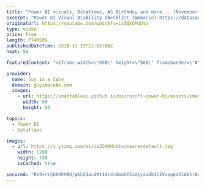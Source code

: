 ```yaml
---
title: "Power BI visuals, Dataflows, AS Birthday and more... (November 19, 2018)"
excerpt: "Power BI Visual Usability Checklist (@mmarie) https://datasavvy.me/2018/11/15/power-bi-visual-usability-checklist/  Get the most out of Power Query in Power BI Dataflows (@diverdown1964) https://whitepages.unlimitedviz.com/2018/11/most-power-query-power-bi-dataflows/  Analysis Services is 20 years old!"
originalUrl: https://youtube.com/watch?v=isZQX6MUUto
type: video
price: Free
length: PT4M50S
publishedDateTime: 2018-11-19T12:55:06Z
heat: 50

featuredContent: "<iframe width=\"800\" height=\"500\" frameborder=\"0\" src=\"https://www.youtube.com/embed/isZQX6MUUto\" allow=\"accelerometer; autoplay; encrypted-media; gyroscope; picture-in-picture\" allowfullscreen></iframe>"

provider:
  name: Guy in a Cube
  domain: guyinacube.com
  images:
    - url: https://smartableai.github.io/microsoft-power-bi/assets/images/organizations/guyinacube.com-50x50.jpg
      width: 50
      height: 50

topics:
  - Power BI
  - Dataflows

images:
  - url: https://i.ytimg.com/vi/isZQX6MUUto/maxresdefault.jpg
    width: 1280
    height: 720
    isCached: true

secured: "Rs9+rrQkK9RV0Q/phb23audVt1ArddAmmDCCaALyzvUk3C2Vvaqed4lAkkrUaD2oXA0sran80VDBly3Ipstaxg4FoDK126WiKpONK7QFthp1mptf6Pz3BWOROBiNnJHnzf/yq9urf2vxGwSGEBuayotXQQUsEPpc8ChNjweqx6ajlBLRxVAp2QL+I+Ne+/2z/CmU6mvlstvGvJDylI7qMB2n515UQ5+7KzC+zy9+iGDiuxgOx7S218s3eJtZ5OPZTHI5bthF+LW1ogQW21H+IRmhklwqF5IOwBO+Y0j9m9xwbJ8Pnv1Un2SWW3mTfgQP8rSLAMXBqOpM3vCd82V/eQL+EANsDghWVd4COzdpSX/Qql31C8qCdzozWqtqZ4dGLWLbpfGyrmzYsS2y8n1W0HwOLiKtLTiNrdheAA+8xwo=;y+bbEvMwwXErQynsInmUWA=="
---
```


